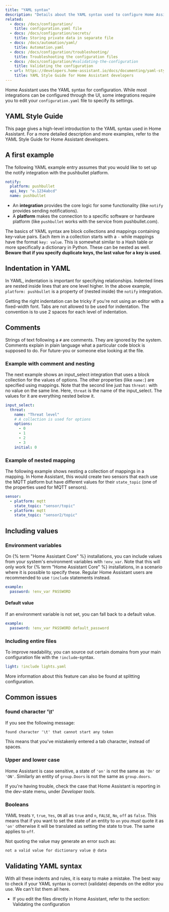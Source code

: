 ```yaml
---
title: "YAML syntax"
description: "Details about the YAML syntax used to configure Home Assistant."
related:
  - docs: /docs/configuration/
    title: configuration.yaml file
  - docs: /docs/configuration/secrets/
    title: Storing private data in separate file
  - docs: /docs/automation/yaml/
    title: Automation.yaml
  - docs: /docs/configuration/troubleshooting/
    title: Troubleshooting the configuration files
  - docs: /docs/configuration/#validating-the-configuration
    title: Validating the configuration
  - url: https://developers.home-assistant.io/docs/documenting/yaml-style-guide/
    title: YAML Style Guide for Home Assistant developers
---
```


Home Assistant uses the YAML syntax for configuration. While most integrations can be configured through the UI, some integrations require you to edit your `configuration.yaml` file to specify its settings.

## YAML Style Guide

This page gives a high-level introduction to the YAML syntax used in Home Assistant. For a more detailed description and more examples, refer to the YAML Style Guide for Home Assistant developers.

## A first example

The following YAML example entry assumes that you would like to set up the notify integration with the pushbullet platform.

```yaml
notify:
  platform: pushbullet
  api_key: "o.1234abcd"
  name: pushbullet
```

- An **integration** provides the core logic for some functionality (like `notify` provides sending notifications).
- A **platform** makes the connection to a specific software or hardware platform (like `pushbullet` works with the service from pushbullet.com).

The basics of YAML syntax are block collections and mappings containing key-value pairs. Each item in a collection starts with a `-` while mappings have the format `key: value`. This is somewhat similar to a Hash table or more specifically a dictionary in Python. These can be nested as well. **Beware that if you specify duplicate keys, the last value for a key is used**.

## Indentation in YAML

In YAML, indentation is important for specifying relationships. Indented lines are nested inside lines that are one level higher. In the above example, `platform: pushbullet` is a property of (nested inside) the `notify` integration.

Getting the right indentation can be tricky if you're not using an editor with a fixed-width font. Tabs are not allowed to be used for indentation. The convention is to use 2 spaces for each level of indentation.

## Comments

Strings of text following a `#` are comments. They are ignored by the system. Comments explain in plain language what a particular code block is supposed to do. For future-you or someone else looking at the file.

### Example with comment and nesting

The next example shows an input_select integration that uses a block collection for the values of options.
The other properties (like `name:`) are specified using mappings. Note that the second line just has `threat:` with no value on the same line. Here, `threat` is the name of the input_select. The values for it are everything nested below it.

```yaml
input_select:
  threat:
    name: "Threat level"
    # A collection is used for options
    options:
      - 0
      - 1
      - 2
      - 3
    initial: 0
```

### Example of nested mapping

The following example shows nesting a collection of mappings in a mapping. In Home Assistant, this would create two sensors that each use the MQTT platform but have different values for their `state_topic` (one of the properties used for MQTT sensors).

```yaml
sensor:
  - platform: mqtt
    state_topic: "sensor/topic"
  - platform: mqtt
    state_topic: "sensor2/topic"
```

## Including values

### Environment variables

On {% term "Home Assistant Core" %}  installations, you can include values from your system's environment variables with `!env_var`.
Note that this will only work for {% term "Home Assistant Core" %}  installations, in a scenario where it is possible to specify these.
Regular Home Assistant users are recommended to use `!include` statements instead.

```yaml
example:
  password: !env_var PASSWORD
```

#### Default value

If an environment variable is not set, you can fall back to a default value.

```yaml
example:
  password: !env_var PASSWORD default_password
```

### Including entire files

To improve readability, you can source out certain domains from your main configuration file with the `!include`-syntax.

```yaml
light: !include lights.yaml
```

More information about this feature can also be found at splitting configuration.

## Common issues

### found character '\t'

If you see the following message:

```txt
found character '\t' that cannot start any token
```

This means that you've mistakenly entered a tab character, instead of spaces.

### Upper and lower case

Home Assistant is case sensitive, a state of `'on'` is not the same as `'On'` or `'ON'`. Similarly an entity of `group.Doors` is not the same as `group.doors`.

If you're having trouble, check the case that Home Assistant is reporting in the dev-state menu, under *Developer tools*.

### Booleans

YAML treats `Y`, `true`, `Yes`, `ON` all as `true` and `n`, `FALSE`, `No`, `off` as `false`. This means that if you want to set the state of an entity to `on` you *must* quote it as `'on'` otherwise it will be translated as setting the state to true. The same applies to `off`.

Not quoting the value may generate an error such as:

```txt
not a valid value for dictionary value @ data
```

## Validating YAML syntax

With all these indents and rules, it is easy to make a mistake. The best way to check if your YAML syntax is correct (validate) depends on the editor you use. We can't list them all here.

- If you edit the files directly in Home Assistant, refer to the section: Validating the configuration
